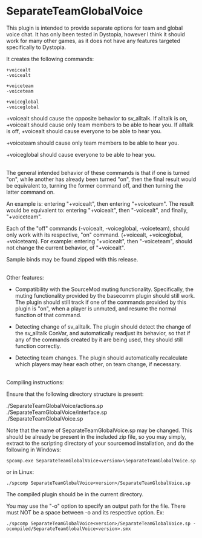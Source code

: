 # SeparateTeamGlobalVoice

This plugin is intended to provide separate options for team and global voice chat. It has only been tested in Dystopia, however I think it should work for many other games, as it does not have any features targeted specifically to Dystopia.

It creates the following commands:
```
+voicealt
-voicealt

+voiceteam
-voiceteam

+voiceglobal
-voiceglobal
```

+voicealt should cause the opposite behavior to sv_alltalk.
If alltalk is on, +voicealt should cause only team members to be able to hear you.
If alltalk is off, +voicealt should cause everyone to be able to hear you.

+voiceteam should cause only team members to be able to hear you.

+voiceglobal should cause everyone to be able to hear you.
<br /><br />

The general intended behavior of these commands is that if one is turned "on", while another has already been turned "on", then the final result would be equivalent to, turning the former command off, and then turning the latter command on.

An example is: entering "+voicealt", then entering "+voiceteam". The result would be equivalent to: entering "+voicealt", then "-voicealt", and finally, "+voiceteam".

Each of the "off" commands (-voicealt, -voiceglobal, -voiceteam), should only work with its respective, "on" command. (+voicealt, +voiceglobal, +voiceteam). For example: entering "+voicealt", then "-voiceteam", should not change the current behavior, of "+voicealt".

Sample binds may be found zipped with this release.
<br /><br />

Other features:

- Compatibility with the SourceMod muting functionality.
Specifically, the muting functionality provided by the basecomm plugin should still work. The plugin should still track if one of the commands provided by this plugin is "on", when a player is unmuted, and resume the normal function of that command.

- Detecting change of sv_alltalk.
The plugin should detect the change of the sv_alltalk ConVar, and automatically readjust its behavior, so that if any of the commands created by it are being used, they should still function correctly.

- Detecting team changes.
The plugin should automatically recalculate which players may hear each other, on team change, if necessary.
<br /><br />

Compiling instructions:

Ensure that the following directory structure is present:

./SeparateTeamGlobalVoice/actions.sp<br />
./SeparateTeamGlobalVoice/interface.sp<br />
./SeparateTeamGlobalVoice.sp<br />

Note that the name of SeparateTeamGlobalVoice.sp may be changed. This should be already be present in the included zip file, so you may simply, extract to the scripting directory of your sourcemod installation, and do the following in Windows:
```
spcomp.exe SeparateTeamGlobalVoice<version>\SeparateTeamGlobalVoice.sp
```

or in Linux:
```
./spcomp SeparateTeamGlobalVoice<version>/SeparateTeamGlobalVoice.sp
```

The compiled plugin should be in the current directory.

You may use the "-o" option to specify an output path for the file. There must NOT be a space between -o and its respective option.
Ex:
```
./spcomp SeparateTeamGlobalVoice<version>/SeparateTeamGlobalVoice.sp -ocompiled/SeparateTeamGlobalVoice<version>.smx
```
